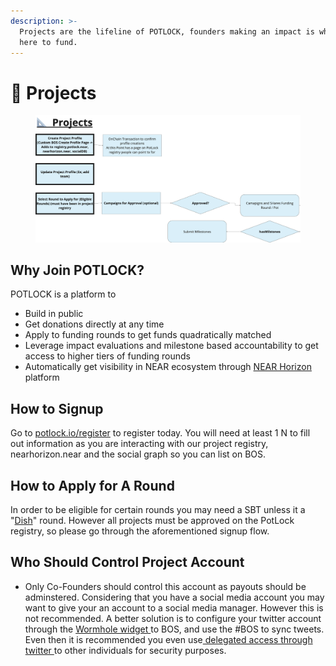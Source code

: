 ```yaml
---
description: >-
  Projects are the lifeline of POTLOCK, founders making an impact is what we are
  here to fund.
---
```


# 📐 Projects

<figure><img src="../../.gitbook/assets/image (4) (1).png" alt=""><figcaption></figcaption></figure>



## Why Join POTLOCK?

POTLOCK is a platform to

* Build in public
* Get donations directly at any time
* Apply to funding rounds to get funds quadratically matched
* Leverage impact evaluations and milestone based accountability to get access to higher tiers of funding rounds
* Automatically get visibility in NEAR ecosystem through [NEAR Horizon](https://near.org/horizon) platform

## How to Signup

Go to [potlock.io/register](https://potlock.io/register) to register today. You will need at least 1 N to fill out information as you are interacting with our project registry, nearhorizon.near and the social graph so you can list on BOS.



## How to Apply for A Round

In order to be eligible for certain rounds you may need a SBT unless it a "[Dish](../../welcome-to-potlock/understanding-pots-funding-rounds.md)" round. However all projects must be approved on the PotLock registry, so please go through the aforementioned signup flow.



## Who Should Control Project Account

* Only Co-Founders should control this account as payouts should be adminstered. Considering that you have a social media account you may want to give your an account to a social media manager. However this is not recommended. A better solution is to configure your twitter account through the [Wormhole widget ](https://near.org/wormhole3.near/widget/Wormhole3.Twitter)to BOS, and use the #BOS to sync tweets. Even then it is recommended you even use[ delegated access through twitter ](https://help.twitter.com/en/managing-your-account/how-to-use-the-delegate-feature)to other individuals for security purposes.

